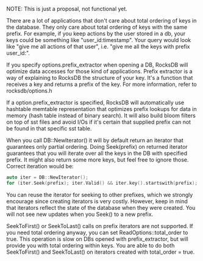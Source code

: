 NOTE: This is just a proposal, not functional yet.

There are a lot of applications that don't care about total ordering of keys in the database. They only care about total ordering of keys with the same prefix. For example, if you keep actions by the user stored in a db, your keys could be something like "user_id:timestamp". Your query would look like "give me all actions of that user", i.e. "give me all the keys with prefix user_id:".

If you specify options.prefix_extractor when opening a DB, RocksDB will optimize data accesses for those kind of applications. Prefix extractor is a way of explaining to RocksDB the structure of your key. It's a function that receives a key and returns a prefix of the key. For more information, refer to rocksdb/options.h

If a option.prefix_extractor is specified, RocksDB will automatically use hashtable memtable representation that optimizes prefix lookups for data in memory (hash table instead of binary search). It will also build bloom filters on top of sst files and avoid I/Os if it's certain that supplied prefix can not be found in that specific sst table.

When you call DB::NewIterator() it will by default return an iterator that guarantees only partial ordering. Doing Seek(prefix) on returned iterator guarantees that you will iterate over all the keys in the DB with specified prefix. It might also return some more keys, but feel free to ignore those. Correct iteration would be:

```C++
auto iter = DB::NewIterator();
for (iter.Seek(prefix); iter.Valid() && iter.key().startswith(prefix); iter.Next())
```

You can reuse the iterator for seeking to other prefixes, which we strongly encourage since creating iterators is very costly. However, keep in mind that iterators reflect the state of the database when they were created. You will not see new updates when you Seek() to a new prefix.

SeekToFirst() or SeekToLast() calls on prefix iterators are not supported. If you need total ordering anyway, you can set ReadOptions::total_order to true. This operation is slow on DBs opened with prefix_extractor, but will provide you with total ordering within keys. You are able to do both SeekToFirst() and SeekToLast() on iterators created with total_order = true.